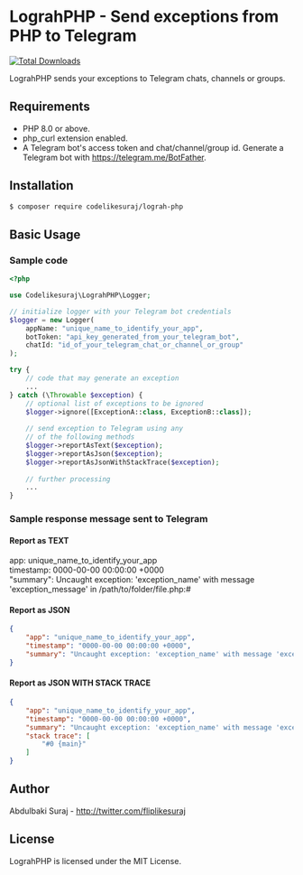 # LograhPHP - Send exceptions from PHP to Telegram

[![Total Downloads](https://img.shields.io/packagist/dt/codelikesuraj/lograh-php.svg)](https://packagist.org/packages/codelikesuraj/lograh-php)

LograhPHP sends your exceptions to Telegram chats, channels or groups.

## Requirements
- PHP 8.0 or above.
- php_curl extension enabled.
- A Telegram bot's access token and chat/channel/group id. Generate a Telegram bot with https://telegram.me/BotFather.

## Installation
```bash
$ composer require codelikesuraj/lograh-php
```

## Basic Usage

### Sample code
```php
<?php

use Codelikesuraj\LograhPHP\Logger;

// initialize logger with your Telegram bot credentials
$logger = new Logger(
    appName: "unique_name_to_identify_your_app",
    botToken: "api_key_generated_from_your_telegram_bot",
    chatId: "id_of_your_telegram_chat_or_channel_or_group"
);

try {
    // code that may generate an exception
    ...
} catch (\Throwable $exception) {
    // optional list of exceptions to be ignored
    $logger->ignore([ExceptionA::class, ExceptionB::class]);
    
    // send exception to Telegram using any
    // of the following methods
    $logger->reportAsText($exception);
    $logger->reportAsJson($exception);
    $logger->reportAsJsonWithStackTrace($exception);
    
    // further processing
    ...
}
```
### Sample response message sent to Telegram
#### Report as TEXT
app: unique_name_to_identify_your_app<br>
timestamp: 0000-00-00 00:00:00 +0000<br>
"summary": Uncaught exception: 'exception_name' with message 'exception_message' in \/path\/to\/folder\/file.php:#
#### Report as JSON
```json
{
    "app": "unique_name_to_identify_your_app",
    "timestamp": "0000-00-00 00:00:00 +0000",
    "summary": "Uncaught exception: 'exception_name' with message 'exception_message' in \/path\/to\/folder\/file.php:#",
}
```
#### Report as JSON WITH STACK TRACE
```json
{
    "app": "unique_name_to_identify_your_app",
    "timestamp": "0000-00-00 00:00:00 +0000",
    "summary": "Uncaught exception: 'exception_name' with message 'exception_message' in \/path\/to\/folder\/file.php:#",
    "stack trace": [
        "#0 {main}"
    ]
}
```
## Author
Abdulbaki Suraj - <http://twitter.com/fliplikesuraj>

## License
LograhPHP is licensed under the MIT License.
